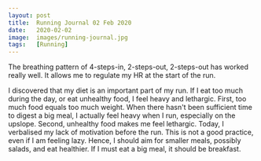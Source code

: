 ```yaml
---
layout: post
title:  Running Journal 02 Feb 2020
date:   2020-02-02
image:  images/running-journal.jpg
tags:   [Running]
---
```

The breathing pattern of 4-steps-in, 2-steps-out, 2-steps-out has worked really well. It allows me to regulate my HR at the start of the run.

I discovered that my diet is an important part of my run. If I eat too much during the day, or eat unhealthy food, I feel heavy and lethargic. First, too much food equals too much weight. When there hasn't been sufficient time to digest a big meal, I actually feel heavy when I run, especially on the upslope. Second, unhealthy food makes me feel lethargic. Today, I verbalised my lack of motivation before the run. This is not a good practice, even if I am feeling lazy. Hence, I should aim for smaller meals, possibly salads, and eat healthier. If I must eat a big meal, it should be breakfast.